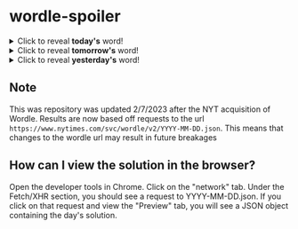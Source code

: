 # wordle-spoiler

<details>
  <summary>Click to reveal <b>today's</b> word!</summary>
  <br>
  <b> speck </b>
</details>

<details>
  <summary>Click to reveal <b>tomorrow's</b> word!</summary>
  <br>
  <b> cadet </b>
</details>

<details>
  <summary>Click to reveal <b>yesterday's</b> word!</summary>
  <br>
  <b> shaft </b>
</details>

## Note
This was repository was updated 2/7/2023 after the NYT acquisition of Wordle. Results are now based off requests to the url `https://www.nytimes.com/svc/wordle/v2/YYYY-MM-DD.json`. This means that changes to the wordle url may result in future breakages

## How can I view the solution in the browser?
Open the developer tools in Chrome. Click on the "network" tab. Under the Fetch/XHR section, you should see a request to YYYY-MM-DD.json. If you click on that request and view the "Preview" tab, you will see a JSON object containing the day's solution.